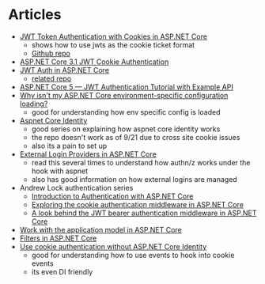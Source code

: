 # Articles

- [JWT Token Authentication with Cookies in ASP.NET Core](https://amanagrawal.blog/2017/09/18/jwt-token-authentication-with-cookies-in-asp-net-core/amp/)
  - shows how to use jwts as the cookie ticket format
  - [Github repo](https://github.com/explorer14/JwtAuthenticationHelper)
- [ASP.NET Core 3.1 JWT Cookie Authentication](https://spin.atomicobject.com/2020/07/25/net-core-jwt-cookie-authentication/)
- [JWT Auth in ASP.NET Core](https://codeburst.io/jwt-auth-in-asp-net-core-148fb72bed03)
  - [related repo](https://github.com/dotnet-labs/JwtAuthDemo)
- [ASP.NET Core 5 — JWT Authentication Tutorial with Example API](https://medium.com/c-sharp-progarmming/asp-net-core-5-jwt-authentication-tutorial-with-example-api-aa59e80d02da)
- [Why isn't my ASP.NET Core environment-specific configuration loading?](https://andrewlock.net/why-isnt-my-asp-net-core-environment-specific-configuration-loading/)
  - good for understanding how env specific config is loaded
- [Aspnet Core Identity](https://github.com/chsakell/aspnet-core-identity)
  - good series on explaining how aspnet core identity works
  - the repo doesn't work as of 9/21 due to cross site cookie issues
  - also its a pain to set up
- [External Login Providers in ASP.NET Core](https://www.blinkingcaret.com/2017/05/03/external-login-providers-in-asp-net-core/)
  - read this several times to understand how authn/z works under the hook with aspnet
  - also has good information on how external logins are managed
- Andrew Lock authentication series
  - [Introduction to Authentication with ASP.NET Core](https://andrewlock.net/introduction-to-authentication-with-asp-net-core/)
  - [Exploring the cookie authentication middleware in ASP.NET Core](https://andrewlock.net/exploring-the-cookieauthenticationmiddleware-in-asp-net-core/)
  - [A look behind the JWT bearer authentication middleware in ASP.NET Core](https://andrewlock.net/a-look-behind-the-jwt-bearer-authentication-middleware-in-asp-net-core/)
- [Work with the application model in ASP.NET Core](https://docs.microsoft.com/en-us/aspnet/core/mvc/controllers/application-model?view=aspnetcore-5.0)
- [Filters in ASP.NET Core](https://docs.microsoft.com/en-us/aspnet/core/mvc/controllers/filters)
- [Use cookie authentication without ASP.NET Core Identity](https://docs.microsoft.com/en-us/aspnet/core/security/authentication/cookie?view=aspnetcore-5.0#reacting-to-back-end-changes)
  - good for understanding how to use events to hook into cookie events
  - its even DI friendly
